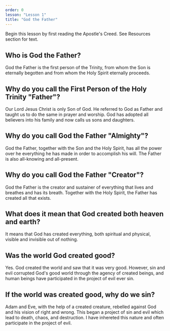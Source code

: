 ```yaml
---
order: 0
lesson: "Lesson 1"
title: "God the Father"
---
```


Begin this lesson by first reading the Apostle's Creed. See Resources section for text.

## Who is God the Father?

God the Father is the first person of the Trinity, from whom the Son is eternally begotten and from whom the Holy Spirit eternally proceeds.

## Why do you call the First Person of the Holy Trinity "Father"?

Our Lord Jesus Christ is only Son of God. He referred to God as Father and taught us to do the same in prayer and worship. God has adopted all believers into his family and now calls us sons and daughters.

## Why do you call God the Father "Almighty"?

God the Father, together with the Son and the Holy Spirit, has all the power over he everything he has made in order to accomplish his will. The Father is also all-knowing and all-present.

## Why do you call God the Father "Creator"?

God the Father is the creator and sustainer of everything that lives and breathes and has its breath. Together with the Holy Spirit, the Father has created all that exists.

## What does it mean that God created both heaven and earth?

It means that God has created everything, both spiritual and physical, visible and invisible out of nothing.

## Was the world God created good?

Yes. God created the world and saw that it was very good. However, sin and evil corrupted God's good world through the agency of created beings, and human beings have participated in the project of evil ever sin.

## If the world was created good, why do we sin?

Adam and Eve, with the help of a created creature, rebelled against God and his vision of right and wrong. This began a project of sin and evil which lead to death, chaos, and destruction. I have inhereted this nature and often participate in the project of evil.
